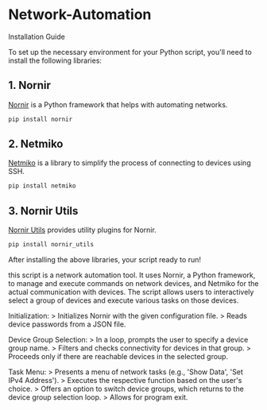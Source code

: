 # Network-Automation

Installation Guide

To set up the necessary environment for your Python script, you'll need to install the following libraries:

## 1. Nornir
[Nornir](https://nornir.tech/) is a Python framework that helps with automating networks.

```bash
pip install nornir
```

## 2. Netmiko
[Netmiko](https://github.com/ktbyers/netmiko) is a library to simplify the process of connecting to devices using SSH.

```bash
pip install netmiko
```

## 3. Nornir Utils
[Nornir Utils](https://github.com/nornir-automation/nornir_utils) provides utility plugins for Nornir.

```bash
pip install nornir_utils
```

After installing the above libraries, your script ready to run!

this script is a network automation tool. It uses Nornir, a Python framework, to manage and execute commands on network devices, and Netmiko for the actual communication with devices. The script allows users to interactively select a group of devices and execute various tasks on those devices.

Initialization:
    > Initializes Nornir with the given configuration file.
    > Reads device passwords from a JSON file.

Device Group Selection:
    > In a loop, prompts the user to specify a device group name.
    > Filters and checks connectivity for devices in that group.
    > Proceeds only if there are reachable devices in the selected group.

Task Menu:
    > Presents a menu of network tasks (e.g., 'Show Data', 'Set IPv4 Address').
    > Executes the respective function based on the user's choice.
    > Offers an option to switch device groups, which returns to the device group selection loop.
    > Allows for program exit.